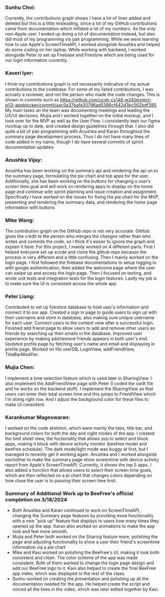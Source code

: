 ### Sunhu Choi: 
Currently, the contributions graph shows I have a lot of lines added and deleted but this is a little misleading, since a lot of my GitHub contributions came from documentation which inflated a lot of my numbers. As the only non-Apple user, I ended up doing a lot of documentation instead, but also did most of my programming via pair programming. While we were learning how to use Apple's ScreenTimeAPI, I worked alongside Anushka and helped do some coding on her laptop. While working with backend, I worked alongside Peter to set up Firebase and Firestore which are being used for our login information currently. 

### Kaveri Iyer: 
I think my contributions graph is not necessarily indicative of my actual contributions to the codebase. For some of my listed contributions, I was actually a reviewer, and not the person who made the code changes. This is shown in commits such as https://github.com/ucsb-cs148-w24/project-pj12-appblocker/commit/aac0a37bafe20796ad5386cf442d3bc562bdf395. My main tasks on the team was documenting meetings and leading the UX/UI decisions. Mujia and I worked together on the initial mockup, and I took over for the MVP as well as the User Flow. 
I consistently kept our figma mockup up to date, and created design guidelines through that. I also did quite a bit of pair programming with Anushka and Karan throughout the summary page development process. Thus I do not have many lines of code added in my name, though I do have several commits of sprint documentation updates.

### Anushka Vijay: 
Anushka has been working on the summary api and rendering the api on to the summary page, formulating the pie chart and top apps for the user. Additionally, she has been working on the buttons for changing a user’s screen time goal and will work on rendering apps to display on the home page and continue with sprint planning and issue creation and assignment. Specifically I have worked on the issues for fixing the pie chart for the MVP, presenting and rendering the summary data, and rendering the home page information with buttons

### Mike Wang:
The contribution graph on the GitHub repo is not very accurate. GitHub gives the credit to the person who merges the changes rather than who writes and commits the code, so I think it's easier to ignore the graph and explain it here. For this project, I mainly worked on 4 different parts. First I helped everyone set up xcode and clone the github repo because the process is very different and a little confusing. Then I mainly worked on the login page. I first followed the firebase documentations to setup logging in with google authentication, then added the welcome page where the user can swipe up and access the login page. Then I focused on testing, and wrote unit tests and integration tests for the login features. Lastly my job is to make sure the UI is consistant across the whole app.

### Peter Liang: 
Contributed to set up firestore database to hold user's information and connect it to our app. Created a sign in page to guide users to sign up with their username and store in database, also making sure unique username for each user. Connect users to the content view after a successful login. Finished add friend page to allow users to add and remove other users as friends by searching up their emails in the database. Improved user experience by making add/remove friends appears in both user's end. Updated profile page by fetching user's name and email and displaying in profile page. Worked on file userDB, LoginView, addFriendView, TitleBarModifier.

### Mujia Chen: 
I implement a time selection feature which is used later in SharingView. I also implement the AddFriendView page with Peter (I coded the swift file and he works on the backend stuff). I implement the SharingView so that users can enter their total screen time and this jumps to FriendView which I'm doing right row.
And I adjust the background color for these files to make UI consistent.

### Karankumar Mageswaran:
I worked on the code skeleton, which were mainly the tabs, title bar, and background colors for both the day and night modes of the app. 
I created the limit sheet view, the fuctionality that allows you to select and block apps, making it block with device activity monitor (beefree model and beefree schedule). The dark mode/light mode was buggy at first, but I managed to recently get it working again. Anushka and I worked alongside eachother to make the summary page show screentime with device activity report from Apple's ScreenTimeAPI. Currently, it shows the top 5 apps. I also added a function that allows users to select their screen time goals, which are then reflected on a pi chart that changes colors depending on how close the user is to passing their screen time limit. 

### Summary of Additional Work up to BeeFree's official completion on 3/18/2024
- Both Anushka and Karan continued to work on ScreenTimeAPI, changing the Summary page features by providing more functionality with a new "pick up" feature that displays to users how many times they opened up the app. Karan also worked on animations to make the app look and feel more smooth. 
- Mujia and Peter both worked on the Sharing feature more, polishing the page and adjusting functionality to show a user their friend's screentime information via a pie chart
- Mike and Kavi worked on polishing the BeeFree's UI, making it look both consistent and clean. The color scheme of the app was made consistent. Both of them worked to change the login page design and add our BeeFree logo to it. Kavi also helped to create the final BeeFree app video, which was displayed to the rest of the class.
- Sunhu worked on creating the presentation and polishing up all the documentation needed for the app. He helped create the script and voiced all the lines in the video, which was later edited together by Kavi. 
